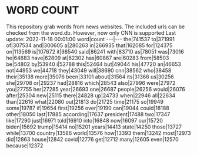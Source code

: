# WORD COUNT
This repository grab words from news websites. The included urls can be checked from the word.db.
However, now only CNN is supported
Last update: 2022-11-18 00:01:00
word|count
---|---
the|741537
to|371991
of|307534
and|300605
a|280263
in|266935
that|162085
for|124375
on|113569
is|107672
it|98540
said|86241
with|83710
as|78051
was|73016
he|64683
have|62809
at|62302
has|60867
are|60283
from|58503
be|54802
by|53940
i|52788
this|52464
but|49044
his|47720
an|46653
not|44953
we|44718
they|43049
will|38690
cnn|38562
who|38458
their|35138
more|35076
been|33101
about|31564
its|31366
us|30256
she|29708
or|29237
had|28816
which|28543
also|27996
were|27972
you|27755
her|27285
year|26693
one|26687
people|26256
would|26076
after|25304
new|25115
there|24828
up|24733
when|22946
all|22634
than|22616
what|22080
out|21813
do|21725
time|21175
so|19949
some|19787
if|19654
first|19256
over|19190
can|19044
could|18188
other|18050
last|17885
according|17637
president|17488
two|17347
like|17290
just|16971
told|16910
into|16848
now|16097
our|15720
biden|15692
trump|15414
no|15201
years|14413
state|14250
those|13727
while|13700
country|13586
world|13576
how|13393
them|13242
most|12973
did|12863
house|12842
covid|12776
get|12712
many|12605
even|12570
because|12372

